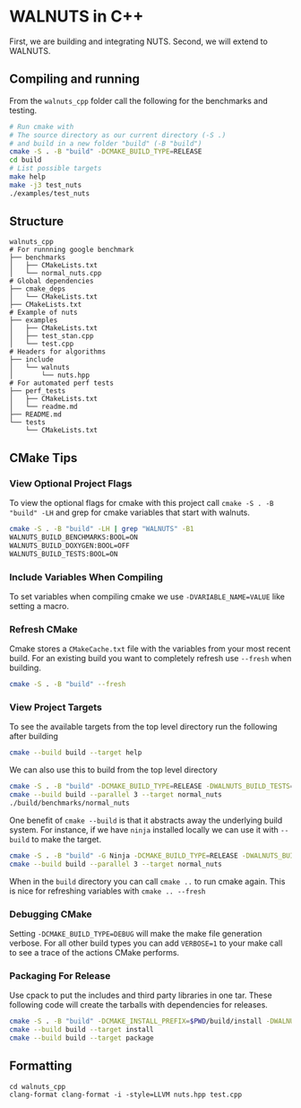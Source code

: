 # WALNUTS in C++

First, we are building and integrating NUTS.  Second, we will extend to WALNUTS.

## Compiling and running

From the `walnuts_cpp` folder call the following for the benchmarks and testing.

```bash
# Run cmake with
# The source directory as our current directory (-S .)
# and build in a new folder "build" (-B "build")
cmake -S . -B "build" -DCMAKE_BUILD_TYPE=RELEASE
cd build
# List possible targets
make help
make -j3 test_nuts
./examples/test_nuts
```

## Structure

```
walnuts_cpp
# For runnning google benchmark
├── benchmarks
│   ├── CMakeLists.txt
│   └── normal_nuts.cpp
# Global dependencies
├── cmake_deps
│   └── CMakeLists.txt
├── CMakeLists.txt
# Example of nuts
├── examples
│   ├── CMakeLists.txt
│   ├── test_stan.cpp
│   └── test.cpp
# Headers for algorithms
├── include
│   └── walnuts
│       └── nuts.hpp
# For automated perf tests
├── perf_tests
│   ├── CMakeLists.txt
│   └── readme.md
├── README.md
└── tests
    └── CMakeLists.txt
```

## CMake Tips

### View Optional Project Flags

To view the optional flags for cmake with this project call `cmake -S . -B "build" -LH` and grep for cmake variables that start with walnuts.

```bash
cmake -S . -B "build" -LH | grep "WALNUTS" -B1
WALNUTS_BUILD_BENCHMARKS:BOOL=ON
WALNUTS_BUILD_DOXYGEN:BOOL=OFF
WALNUTS_BUILD_TESTS:BOOL=ON
```

### Include Variables When Compiling

To set variables when compiling cmake we use `-DVARIABLE_NAME=VALUE` like setting a macro.

### Refresh CMake

Cmake stores a `CMakeCache.txt` file with the variables from your most recent build.
For an existing build you want to completely refresh use `--fresh` when building.

```bash
cmake -S . -B "build" --fresh
```

### View Project Targets

To see the available targets from the top level directory run the following after building

```bash
cmake --build build --target help
```

We can also use this to build from the top level directory

```bash
cmake -S . -B "build" -DCMAKE_BUILD_TYPE=RELEASE -DWALNUTS_BUILD_TESTS=ON -DWALNUTS_BUILD_BENCHMARKS=ON
cmake --build build --parallel 3 --target normal_nuts
./build/benchmarks/normal_nuts
```

One benefit of `cmake --build` is that it abstracts away the underlying build system.
For instance, if we have `ninja` installed locally we can use it with `--build` to make the target.

```bash
cmake -S . -B "build" -G Ninja -DCMAKE_BUILD_TYPE=RELEASE -DWALNUTS_BUILD_TESTS=ON -DWALNUTS_BUILD_BENCHMARKS=ON
cmake --build build --parallel 3 --target normal_nuts
```

When in the `build` directory you can call `cmake ..` to run cmake again.
This is nice for refreshing variables with `cmake .. --fresh`

### Debugging CMake

Setting `-DCMAKE_BUILD_TYPE=DEBUG` will make the make file generation verbose.
For all other build types you can add `VERBOSE=1` to your make call to see a trace of the actions CMake performs.

### Packaging For Release

Use cpack to put the includes and third party libraries in one tar. These following code will create the tarballs with dependencies for releases.

```bash
cmake -S . -B "build" -DCMAKE_INSTALL_PREFIX=$PWD/build/install -DWALNUTS_BUILD_TARBALL=ON
cmake --build build --target install
cmake --build build --target package
```

## Formatting

```
cd walnuts_cpp
clang-format clang-format -i -style=LLVM nuts.hpp test.cpp
```

